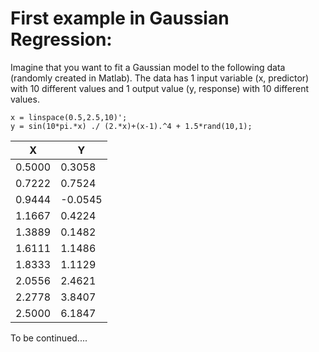 # First example in Gaussian Regression:

Imagine that you want to fit a Gaussian model to the following data (randomly created in Matlab). 
The data has 1 input variable (x, predictor) with 10 different values and 1 output value (y, response) with 10 different values. 

```
x = linspace(0.5,2.5,10)';
y = sin(10*pi.*x) ./ (2.*x)+(x-1).^4 + 1.5*rand(10,1);
```

| X  | Y |
| ------------- | ------------- |
|    0.5000  |  0.3058 |
|    0.7222  |  0.7524 |
|    0.9444  | -0.0545 |
|    1.1667  |  0.4224 |
|    1.3889  |  0.1482 |
|    1.6111  |  1.1486 |
|    1.8333  |  1.1129 |
|    2.0556  |  2.4621 |
|    2.2778  |  3.8407 |
|    2.5000  |  6.1847 |

To be continued....
